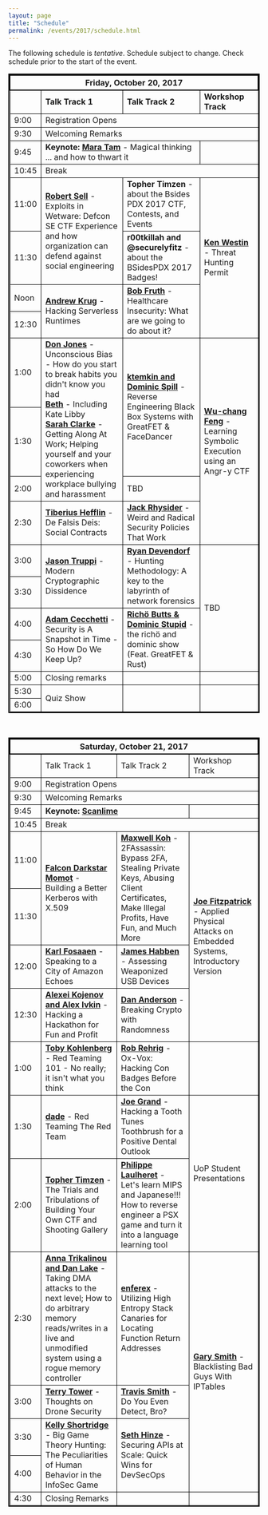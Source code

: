 ```yaml
---
layout: page
title: "Schedule"
permalink: /events/2017/schedule.html
---
```



<style>
table{
    border-collapse: collapse;
    border-spacing: 0;
    border:2px solid #000000;
}

th{
    border:2px solid #000000;
}

td{
    border:1px solid #000000;
}
</style>



The following schedule is *tentative*. Schedule subject to change. Check schedule prior to the start of the event.


<TABLE border="1">
<TH COLSPAN="4">Friday, October 20, 2017</TH>

<TR>
  <TD></TD>
  <TD><b>Talk Track 1</b></TD>
  <TD><b>Talk Track 2</b></TD>
  <TD><b>Workshop Track</b></TD>
</TR>

<TR>
  <TD>9:00</TD>
  <TD COLSPAN="3">Registration Opens</TD>
</TR>

<TR>
  <TD>9:30</TD>
  <TD COLSPAN="3">Welcoming Remarks</TD>
</TR>

<TR>
  <TD MARKDOWN="span">9:45</TD>
  <TD COLSPAN="2" MARKDOWN="span"><b>Keynote: <a href="https://bsidespdx.org/events/2017/speakers.html#MaraTam">Mara Tam</a></b> - Magical thinking ... and how to thwart it</TD>
  <TD MARKDOWN="span">&nbsp;</TD>
</TR>

<TR>
  <TD MARKDOWN="span">10:45</TD>
  <TD COLSPAN="3" MARKDOWN="span">Break</TD>
</TR>

<TR>
  <TD>11:00</TD>
  <TD ROWSPAN="2"><a href="https://bsidespdx.org/events/2017/speakers.html#RobertSell"><b>Robert Sell</b></a> - Exploits in Wetware: Defcon SE CTF Experience and how organization can defend against social engineering</TD>
  <TD><b>Topher Timzen</b> - about the Bsides PDX 2017 CTF, Contests, and Events</TD>
  <TD ROWSPAN="4"><a href="https://bsidespdx.org/events/2017/workshops.html#KenWestin"><b>Ken Westin</b></a> - Threat Hunting Permit</TD>
</TR>

<TR>
  <TD>11:30</TD>
  <TD><b>r00tkillah and @securelyfitz</b> - about the BSidesPDX 2017 Badges!</TD>
</TR>

<TR>
  <TD>Noon</TD>
  <TD ROWSPAN="2"><a href="https://bsidespdx.org/events/2017/speakers.html#AndrewKrug"><b>Andrew Krug</b></a> - Hacking Serverless Runtimes</TD>
  <TD ROWSPAN="2"><a href="https://bsidespdx.org/events/2017/speakers.html#BobFruth"><b>Bob Fruth</b></a> - Healthcare Insecurity: What are we going to do about it?</TD>
</TR>

<TR>
  <TD>12:30</TD>
</TR>

<TR>
  <TD>1:00</TD>
  <TD ROWSPAN="3"><a href="https://bsidespdx.org/events/2017/speakers.html#DonJones"><b>Don Jones</b></a> - Unconscious Bias - How do you start to break habits you didn't know you had<BR><a href="https://bsidespdx.org/events/2017/speakers.html#Beth"><b>Beth</b></a> - Including Kate Libby<BR><a href="https://bsidespdx.org/events/2017/speakers.html#SarahClarke"><b>Sarah Clarke</b></a> - Getting Along At Work;  Helping yourself and your coworkers when experiencing workplace bullying and harassment</TD>
  <TD ROWSPAN="2"><a href="https://bsidespdx.org/events/2017/speakers.html#ktemkinDominicSpill"><b>ktemkin and Dominic Spill</b></a> - Reverse Engineering Black Box Systems with GreatFET & FaceDancer</TD>
  <TD ROWSPAN="4"><a href="https://bsidespdx.org/events/2017/workshops.html#Wu-changFeng"><b>Wu-chang Feng</b></a> - Learning Symbolic Execution using an Angr-y CTF</TD>
</TR>

<TR>
  <TD>1:30</TD>
</TR>

<TR>
  <TD>2:00</TD>
  <TD>TBD</TD>
</TR>

<TR>
  <TD>2:30</TD>
  <TD><a href="https://bsidespdx.org/events/2017/speakers.html#TiberiusHefflin"><b>Tiberius Hefflin</b></a> - De Falsis Deis: Social Contracts</TD>
  <TD><a href="https://bsidespdx.org/events/2017/speakers.html#JackRhysider"><b>Jack Rhysider</b></a> - Weird and Radical Security Policies That Work</TD>
</TR>

<TR>
  <TD>3:00</TD>
  <TD ROWSPAN="2"><a href="https://bsidespdx.org/events/2017/speakers.html#JasonTruppi"><b>Jason Truppi</b></a> - Modern Cryptographic Dissidence</TD>
  <TD ROWSPAN="2"><a href="https://bsidespdx.org/events/2017/speakers.html#RyanDevendorf"><b>Ryan Devendorf</b></a> - Hunting Methodology: A key to the labyrinth of network forensics</TD>
  <TD ROWSPAN="4">TBD</TD>
</TR>

<TR>
  <TD>3:30</TD>
</TR>

<TR>
  <TD>4:00</TD>
  <TD ROWSPAN="2"><a href="https://bsidespdx.org/events/2017/speakers.html#AdamCecchetti"><b>Adam Cecchetti</b></a> - Security is A Snapshot in Time - So How Do We Keep Up?</TD>
  <TD ROWSPAN="2"><a href="https://bsidespdx.org/events/2017/speakers.html#RichoDominic"><b>Richö Butts & Dominic Stupid</b></a> - the richö and dominic show (Feat. GreatFET & Rust)</TD>
</TR>

<TR>
  <TD>4:30</TD>
</TR>

<TR>
  <TD>5:00</TD>
  <TD>Closing remarks</TD>
  <TD>&nbsp;</TD>
  <TD>&nbsp;</TD>
</TR>

<TR>
  <TD>5:30</TD>
  <TD ROWSPAN="2">Quiz Show</TD>
  <TD ROWSPAN="2">&nbsp;</TD>
  <TD ROWSPAN="2">&nbsp;</TD>
</TR>

<TR>
  <TD>6:00</TD>
</TR>

</TABLE>

&nbsp;

<TABLE border="1">

<TH COLSPAN="4">Saturday, October 21, 2017</TH>

<TR>
  <TD></TD>
  <TD>Talk Track 1</TD>
  <TD>Talk Track 2</TD>
  <TD>Workshop Track</TD>
</TR>

<TR>
  <TD>9:00</TD>
  <TD COLSPAN="3">Registration Opens</TD>
</TR>

<TR>
  <TD>9:30</TD>
  <TD COLSPAN="3">Welcoming Remarks</TD>
</TR>

<TR>
  <TD MARKDOWN="span">9:45</TD>
  <TD COLSPAN="2" MARKDOWN="span"><b>Keynote: <a href="https://bsidespdx.org/events/2017/speakers.html#Micah%20Scott">Scanlime</a></b></TD>
  <TD MARKDOWN="span">&nbsp;</TD>
</TR>

<TR>
  <TD MARKDOWN="span">10:45</TD>
  <TD COLSPAN="3" MARKDOWN="span">Break</TD>
</TR>

<TR>
  <TD>11:00</TD>
  <TD ROWSPAN="2"><a href="https://bsidespdx.org/events/2017/speakers.html#FalconDarkstarMomot"><b>Falcon Darkstar Momot</b></a> - Building a Better Kerberos with X.509</TD>
  <TD ROWSPAN="2"><a href="https://bsidespdx.org/events/2017/speakers.html#MaxwellKoh"><b>Maxwell Koh</b></a> - 2FAssassin: Bypass 2FA, Stealing Private Keys, Abusing Client Certificates, Make Illegal Profits, Have Fun, and Much More</TD>
  <TD ROWSPAN="4"><a href="https://bsidespdx.org/events/2017/workshops.html#JoeFitzpatrick"><b>Joe Fitzpatrick</b></a> - Applied Physical Attacks on Embedded Systems, Introductory Version</TD>
</TR>

<TR>
  <TD>11:30</TD>
</TR>

<TR>
  <TD>12:00</TD>
  <TD><a href="https://bsidespdx.org/events/2017/speakers.html#KarlFosaaen"><b>Karl Fosaaen</b></a> - Speaking to a City of Amazon Echoes</TD>
  <TD><a href="https://bsidespdx.org/events/2017/speakers.html#JamesHabben"><b>James Habben</b></a> - Assessing Weaponized USB Devices</TD>
</TR>

<TR>
  <TD>12:30</TD>
  <TD><a href="https://bsidespdx.org/events/2017/speakers.html#AlexeiKojenovAlexIvkin"><b>Alexei Kojenov and Alex Ivkin</b></a> - Hacking a Hackathon for Fun and Profit</TD>
  <TD><a href="https://bsidespdx.org/events/2017/speakers.html#DanAnderson"><b>Dan Anderson</b></a> - Breaking Crypto with Randomness</TD>
</TR>

<TR>
  <TD>1:00</TD>
  <TD><a href="https://bsidespdx.org/events/2017/speakers.html#TobyKohlenberg"><b>Toby Kohlenberg</b></a> - Red Teaming 101 - No really; it isn't what you think</TD>
  <TD><a href="https://bsidespdx.org/events/2017/speakers.html#RobRehrig"><b>Rob Rehrig</b></a> - Ox-Vox: Hacking Con Badges Before the Con</TD>
  <TD>&nbsp;</TD>
</TR>

<TR>
  <TD>1:30</TD>
  <TD><a href="https://bsidespdx.org/events/2017/speakers.html#dade"><b>dade</b></a> - Red Teaming The Red Team</TD>
  <TD><a href="https://bsidespdx.org/events/2017/speakers.html#JoeGrand"><b>Joe Grand</b></a> - Hacking a Tooth Tunes Toothbrush for a Positive Dental Outlook</TD>
  <TD ROWSPAN="2">UoP Student Presentations</TD>
</TR>

<TR>
  <TD>2:00</TD>
  <TD><a href="https://bsidespdx.org/events/2017/speakers.html#TopherTimzen"><b>Topher Timzen</b></a> - The Trials and Tribulations of Building Your Own CTF and Shooting Gallery</TD>
  <TD><a href="https://bsidespdx.org/events/2017/speakers.html#PhilippeLaulheret"><b>Philippe Laulheret</b></a> - Let's learn MIPS and Japanese!!! How to reverse engineer a PSX game and turn it into a language learning tool</TD>

</TR>

<TR>
  <TD>2:30</TD>
  <TD><a href="https://bsidespdx.org/events/2017/speakers.html#AnnaTrikalinou"><b>Anna Trikalinou and Dan Lake</b></a> - Taking DMA attacks to the next level; How to do arbitrary memory reads/writes in a live and unmodified system using a rogue memory controller</TD>
  <TD><a href="https://bsidespdx.org/events/2017/speakers.html#enferex"><b>enferex</b></a> - Utilizing High Entropy Stack Canaries for Locating Function Return Addresses</TD>
  <TD ROWSPAN="4"><a href="https://bsidespdx.org/events/2017/workshops.html#GarySmith"><b>Gary Smith</b></a> - Blacklisting Bad Guys With IPTables</TD>  
</TR>

<TR>
  <TD>3:00</TD>
  <TD><a href="https://bsidespdx.org/events/2017/speakers.html#TerryTower"><b>Terry Tower</b></a> - Thoughts on Drone Security</TD>
  <TD><a href="https://bsidespdx.org/events/2017/speakers.html#TravisSmith"><b>Travis Smith</b></a> - Do You Even Detect, Bro?</TD>
</TR>

<TR>
  <TD>3:30</TD>
  <TD ROWSPAN="2"><a href="https://bsidespdx.org/events/2017/speakers.html#KellyShortridge"><b>Kelly Shortridge</b></a> - Big Game Theory Hunting: The Peculiarities of Human Behavior in the InfoSec Game</TD>
  <TD ROWSPAN="2"><a href="https://bsidespdx.org/events/2017/speakers.html#SethHinze"><b>Seth Hinze</b></a> - Securing APIs at Scale: Quick Wins for DevSecOps</TD>
</TR>

<TR>
  <TD>4:00</TD>
</TR>

<TR>
  <TD>4:30</TD>
  <TD>Closing Remarks</TD>
  <TD>&nbsp;</TD>
  <TD>&nbsp;</TD>
</TR>

</TABLE>
